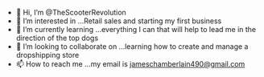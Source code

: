 - 👋 Hi, I’m @TheScooterRevolution
- 👀 I’m interested in ...Retail sales and starting my first business
- 🌱 I’m currently learning ...everything I can that will help to lead me in the direction of the top dogs
- 💞️ I’m looking to collaborate on ...learning how to create and manage a dropshipping store
- 📫 How to reach me ...my email is jameschamberlain490@gmail.com

<!---
TheScooterRevolution/TheScooterRevolution is a ✨ special ✨ repository because its `README.md` (this file) appears on your GitHub profile.
You can click the Preview link to take a look at your changes.
--->
